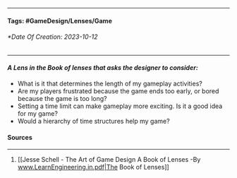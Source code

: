 __________________________________________________________________________
#### **Tags:** #GameDesign/Lenses/Game
###### *Date Of Creation: 2023-10-12
__________________________________________________________________________

#### ***A Lens in the Book of lenses that asks the designer to consider:***
- What is it that determines the length of my gameplay activities?
- Are my players frustrated because the game ends too early, or bored because the game is too long?
- Setting a time limit can make gameplay more exciting. Is it a good idea for my game?
- Would a hierarchy of time structures help my game?
#### Sources
__________________________________________________________________________
1. [[Jesse Schell - The Art of Game Design A Book of Lenses -By www.LearnEngineering.in.pdf|The Book of Lenses]]